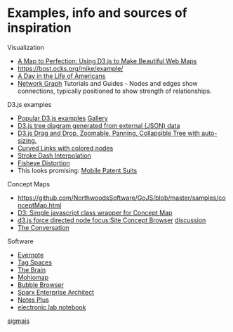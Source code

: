 # Examples, info and sources of inspiration

Visualization
* [A Map to Perfection: Using D3.js to Make Beautiful Web Maps](https://www.toptal.com/javascript/a-map-to-perfection-using-d3-js-to-make-beautiful-web-maps)
* https://bost.ocks.org/mike/example/
* [A Day in the Life of Americans](http://flowingdata.com/2015/12/15/a-day-in-the-life-of-americans/)
* [Network Graph](http://flowingdata.com/charttype/network-graph/) Tutorials and Guides - Nodes and edges show connections, typically positioned to show strength of relationships.


D3.js examples
* [Popular D3.js examples](https://bl.ocks.org/)  [Gallery](https://github.com/d3/d3/wiki/Gallery)
* [D3.js tree diagram generated from external (JSON) data](http://bl.ocks.org/d3noob/8329447)
* [D3.js Drag and Drop, Zoomable, Panning, Collapsible Tree with auto-sizing.](http://bl.ocks.org/robschmuecker/7880033)
* [Curved Links with colored nodes](https://bl.ocks.org/mbostock/4600693)
* [Stroke Dash Interpolation](https://bl.ocks.org/mbostock/5649592)
* [Fisheye Distortion](https://bost.ocks.org/mike/fisheye/)
* This looks promising:  [Mobile Patent Suits](http://bl.ocks.org/mbostock/1153292)

Concept Maps
* https://github.com/NorthwoodsSoftware/GoJS/blob/master/samples/conceptMap.html
* [D3: Simple javascript class wrapper for Concept Map](http://czcodezone.blogspot.com/2015/01/d3-simple-javascript-class-wrapper-for_25.html)
* [d3.js force directed node focus:Site Concept Browser](http://xliberation.com/googlecharts/d3concept.html)  [discussion](http://ramblings.mcpher.com/Home/excelquirks/gassites/d3-concept-browser)
* [The Conversation](http://www.findtheconversation.com/concept-map/)

Software
* [Evernote](https://www.evernote.com)
* [Tag Spaces](https://www.tagspaces.org/)
* [The Brain](http://thebrain.com/)
* [Mohiomap](https://www.moh.io/)
* [Bubble Browser](http://macoscope.com/portfolio#bubble-browser-ipad)
* [Sparx Enterprise Architect](http://sparxsystems.com/products/ea/)
* [Notes Plus](http://www.writeon.cool/notes-plus/)
* [electronic lab notebook](https://www.google.com/search?q=electronic+lab+notebook&oq=electronic+lab)


[sigmajs](http://sigmajs.org/)
